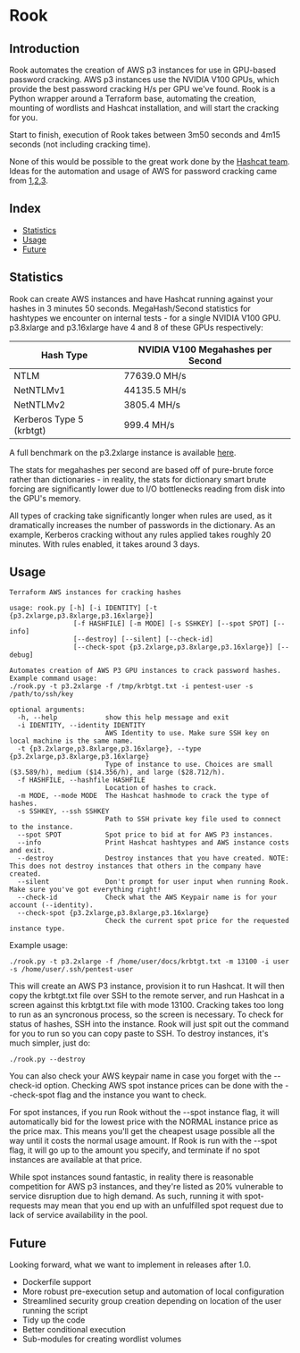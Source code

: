 # Rook
## Introduction
Rook automates the creation of AWS p3 instances for use in GPU-based password cracking. AWS p3 instances use the NVIDIA V100 GPUs, which provide the best password cracking H/s per GPU we've found. Rook is a Python wrapper around a Terraform base, automating the creation, mounting of wordlists and Hashcat installation, and will start the cracking for you.

Start to finish, execution of Rook takes between 3m50 seconds and 4m15 seconds (not including cracking time).

None of this would be possible to the great work done by the [Hashcat team](https://github.com/hashcat/hashcat).
Ideas for the automation and usage of AWS for password cracking came from [1](),[2](),[3]().


## Index
- [Statistics](#statistics)
- [Usage](#usage)
- [Future](#future)

## Statistics
Rook can create AWS instances and have Hashcat running against your hashes in 3 minutes 50 seconds.
MegaHash/Second statistics for hashtypes we encounter on internal tests - for a single NVIDIA V100 GPU. p3.8xlarge and p3.16xlarge have 4 and 8 of these GPUs respectively:

| Hash Type  | NVIDIA V100 Megahashes per Second  |
| ------------- | ------------- |
| NTLM  | 77639.0 MH/s  |
| NetNTLMv1  | 44135.5 MH/s  |
| NetNTLMv2  | 3805.4 MH/s  |
| Kerberos Type 5 (krbtgt)  | 999.4 MH/s  |

A full benchmark on the p3.2xlarge instance is available [here](stats.md).

The stats for megahashes per second are based off of pure-brute force rather than dictionaries - in reality, the stats for dictionary smart brute forcing are significantly lower due to I/O bottlenecks reading from disk into the GPU's memory.

All types of cracking take significantly longer when rules are used, as it dramatically increases the number of passwords in the dictionary. As an example, Kerberos cracking without any rules applied takes roughly 20 minutes. With rules enabled, it takes around 3 days. 

## Usage

```
Terraform AWS instances for cracking hashes

usage: rook.py [-h] [-i IDENTITY] [-t {p3.2xlarge,p3.8xlarge,p3.16xlarge}]
                [-f HASHFILE] [-m MODE] [-s SSHKEY] [--spot SPOT] [--info]
                [--destroy] [--silent] [--check-id]
                [--check-spot {p3.2xlarge,p3.8xlarge,p3.16xlarge}] [--debug]

Automates creation of AWS P3 GPU instances to crack password hashes. Example command usage:
./rook.py -t p3.2xlarge -f /tmp/krbtgt.txt -i pentest-user -s /path/to/ssh/key

optional arguments:
  -h, --help            show this help message and exit
  -i IDENTITY, --identity IDENTITY
                        AWS Identity to use. Make sure SSH key on local machine is the same name.
  -t {p3.2xlarge,p3.8xlarge,p3.16xlarge}, --type {p3.2xlarge,p3.8xlarge,p3.16xlarge}
                        Type of instance to use. Choices are small ($3.589/h), medium ($14.356/h), and large ($28.712/h).
  -f HASHFILE, --hashfile HASHFILE
                        Location of hashes to crack.
  -m MODE, --mode MODE  The Hashcat hashmode to crack the type of hashes.
  -s SSHKEY, --ssh SSHKEY
                        Path to SSH private key file used to connect to the instance.
  --spot SPOT           Spot price to bid at for AWS P3 instances.
  --info                Print Hashcat hashtypes and AWS instance costs and exit.
  --destroy             Destroy instances that you have created. NOTE: This does not destroy instances that others in the company have created.
  --silent              Don't prompt for user input when running Rook. Make sure you've got everything right!
  --check-id            Check what the AWS Keypair name is for your account (--identity).
  --check-spot {p3.2xlarge,p3.8xlarge,p3.16xlarge}
                        Check the current spot price for the requested instance type.
```

Example usage:

`./rook.py -t p3.2xlarge -f /home/user/docs/krbtgt.txt -m 13100 -i user -s /home/user/.ssh/pentest-user`

This will create an AWS P3 instance, provision it to run Hashcat. It will then copy the krbtgt.txt file over SSH to the remote server, and run Hashcat in a screen against this krbtgt.txt file with mode 13100. Cracking takes too long to run as an syncronous process, so the screen is necessary. To check for status of hashes, SSH into the instance. Rook will just spit out the command for you to run so you can copy paste to SSH.
To destroy instances, it's much simpler, just do:

`./rook.py --destroy`

You can also check your AWS keypair name in case you forget with the --check-id option. Checking AWS spot instance prices can be done with the --check-spot flag and the instance you want to check.

For spot instances, if you run Rook without the --spot instance flag, it will automatically bid for the lowest price with the NORMAL instance price as the price max. This means you'll get the cheapest usage possible all the way until it costs the normal usage amount. If Rook is run with the --spot flag, it will go up to the amount you specify, and terminate if no spot instances are available at that price.

While spot instances sound fantastic, in reality there is reasonable competition for AWS p3 instances, and they're listed as 20% vulnerable to service disruption due to high demand. As such, running it with spot-requests may mean that you end up with an unfulfilled spot request due to lack of service availability in the pool.

## Future
Looking forward, what we want to implement in releases after 1.0.
- Dockerfile support
- More robust pre-execution setup and automation of local configuration
- Streamlined security group creation depending on location of the user running the script
- Tidy up the code
- Better conditional execution
- Sub-modules for creating wordlist volumes
